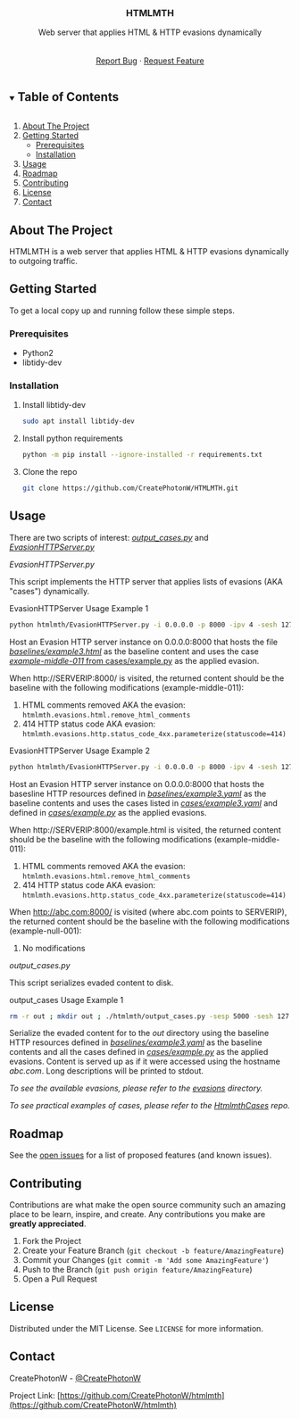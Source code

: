 <!--
*** Thanks for checking out the Best-README-Template. If you have a suggestion
*** that would make this better, please fork the repo and create a pull request
*** or simply open an issue with the tag "enhancement".
*** Thanks again! Now go create something AMAZING! :D
***
***
***
*** To avoid retyping too much info. Do a search and replace for the following:
*** CreatePhotonW, htmlmth, @CreatePhotonW, email, HTMLMTH, Web server that applies HTML & HTTP evasions dynamically
-->



<!-- PROJECT SHIELDS -->
<!--
*** I'm using markdown "reference style" links for readability.
*** Reference links are enclosed in brackets [ ] instead of parentheses ( ).
*** See the bottom of this document for the declaration of the reference variables
*** for contributors-url, forks-url, etc. This is an optional, concise syntax you may use.
*** https://www.markdownguide.org/basic-syntax/#reference-style-links
-->
<!--
[![Contributors][contributors-shield]][contributors-url]
[![Forks][forks-shield]][forks-url]
[![Stargazers][stars-shield]][stars-url]
[![Issues][issues-shield]][issues-url]
[![MIT License][license-shield]][license-url]
[![LinkedIn][linkedin-shield]][linkedin-url]
-->


<!-- PROJECT LOGO -->
<br />
<p align="center">
  <a href="https://github.com/CreatePhotonW/htmlmth">
<!--    <img src="images/logo.png" alt="Logo" width="80" height="80"> -->
  </a>

  <h3 align="center">HTMLMTH</h3>

  <p align="center">
    Web server that applies HTML & HTTP evasions dynamically
    <br />
<!--    <a href="https://github.com/CreatePhotonW/htmlmth"><strong>Explore the docs »</strong></a> -->
    <br />
    <br />
    <!--
    <a href="https://github.com/CreatePhotonW/htmlmth">View Demo</a>
    ·
    -->
    <a href="https://github.com/CreatePhotonW/htmlmth/issues">Report Bug</a>
    ·
    <a href="https://github.com/CreatePhotonW/htmlmth/issues">Request Feature</a>
  </p>
</p>



<!-- TABLE OF CONTENTS -->
<details open="open">
  <summary><h2 style="display: inline-block">Table of Contents</h2></summary>
  <ol>
    <li>
      <a href="#about-the-project">About The Project</a>
    </li>
    <li>
      <a href="#getting-started">Getting Started</a>
      <ul>
        <li><a href="#prerequisites">Prerequisites</a></li>
        <li><a href="#installation">Installation</a></li>
      </ul>
    </li>
    <li><a href="#usage">Usage</a></li>
    <li><a href="#roadmap">Roadmap</a></li>
    <li><a href="#contributing">Contributing</a></li>
    <li><a href="#license">License</a></li>
    <li><a href="#contact">Contact</a></li>
  </ol>
</details>



<!-- ABOUT THE PROJECT -->
## About The Project

<!--
[![Product Name Screen Shot][product-screenshot]](https://example.com)
-->

HTMLMTH is a web server that applies HTML & HTTP evasions dynamically to outgoing traffic.


<!-- 
### Built With

* []()
* []()
* []()

-->



<!-- GETTING STARTED -->
## Getting Started

To get a local copy up and running follow these simple steps.

### Prerequisites

* Python2
* libtidy-dev


### Installation

1. Install libtidy-dev
   ```sh
   sudo apt install libtidy-dev
   ```
2. Install python requirements
   ```sh
   python -m pip install --ignore-installed -r requirements.txt
   ```
3. Clone the repo
   ```sh
   git clone https://github.com/CreatePhotonW/HTMLMTH.git
   ```

<!-- USAGE EXAMPLES -->
## Usage

There are two scripts of interest: [_output_cases.py_](htmlmth/output_cases.py) and [_EvasionHTTPServer.py_](htmlmth/EvasionHTTPServer.py)


*EvasionHTTPServer.py*

This script implements the HTTP server that applies lists of evasions (AKA "cases") dynamically.

EvasionHTTPServer Usage Example 1

```sh
python htmlmth/EvasionHTTPServer.py -i 0.0.0.0 -p 8000 -ipv 4 -sesh 127.0.0.1 -sesp 5000 -b baselines/example.html -c cases/example.py -tc example-middle-011
```

Host an Evasion HTTP server instance on 0.0.0.0:8000 that hosts the file [_baselines/example3.html_](baselines/example3.html) as the baseline content and uses the case [*example-middle-011* from cases/example.py](https://github.com/CreatePhotonW/htmlmth/blob/main/cases/example.py#L15) as the applied evasion.

When http://SERVERIP:8000/ is visited, the returned content should be the baseline with the following modifications (example-middle-011):

1. HTML comments removed AKA the evasion: `htmlmth.evasions.html.remove_html_comments`
2. 414 HTTP status code AKA evasion: `htmlmth.evasions.http.status_code_4xx.parameterize(statuscode=414)`


EvasionHTTPServer Usage Example 2

```sh
python htmlmth/EvasionHTTPServer.py -i 0.0.0.0 -p 8000 -ipv 4 -sesh 127.0.0.1 -sesp 5000 -b baselines/example3.yaml -c cases/example.py -tc cases/example3.yaml
```

Host an Evasion HTTP server instance on 0.0.0.0:8000 that hosts the basesline HTTP resources defined in [_baselines/example3.yaml_](baselines/example3.yam;) as the baseline contents and uses the cases listed in [*cases/example3.yaml*](https://github.com/CreatePhotonW/htmlmth/blob/main/cases/example3.yaml) and defined in [*cases/example.py*](https://github.com/CreatePhotonW/htmlmth/blob/main/cases/example.py#L14) as the applied evasions.

When http://SERVERIP:8000/example.html is visited, the returned content should be the baseline with the following modifications (example-middle-011):

1. HTML comments removed AKA the evasion: `htmlmth.evasions.html.remove_html_comments`
2. 414 HTTP status code AKA evasion: `htmlmth.evasions.http.status_code_4xx.parameterize(statuscode=414)`

When http://abc.com:8000/ is visited (where abc.com points to SERVERIP), the returned content should be the baseline with the following modifications (example-null-001):
1. No modifications


*output_cases.py*

This script serializes evaded content to disk.

output_cases Usage Example 1

```sh
rm -r out ; mkdir out ; ./htmlmth/output_cases.py -sesp 5000 -sesh 127.0.0.1 -sesp 5000 -o out -b baselines/example3.yaml -c cases/example.py -bch abc.com -ld
```

Serialize the evaded content for  to the _out_ directory using the baseline HTTP resources defined in [_baselines/example3.yaml_](baselines/example3.yaml) as the baseline contents and all the cases defined in [*cases/example.py*](https://github.com/CreatePhotonW/htmlmth/blob/main/cases/example.py#L14) as the applied evasions. Content is served up as if it were accessed using the hostname *abc.com*. Long descriptions will be printed to stdout.

_To see the available evasions, please refer to the [evasions](htmlmth/evasions) directory._

_To see practical examples of cases, please refer to the [HtmlmthCases](https://github.com/CreatePhotonW/htmlmthcases) repo._



<!-- ROADMAP -->
## Roadmap

See the [open issues](https://github.com/CreatePhotonW/htmlmth/issues) for a list of proposed features (and known issues).



<!-- CONTRIBUTING -->
## Contributing

Contributions are what make the open source community such an amazing place to be learn, inspire, and create. Any contributions you make are **greatly appreciated**.

1. Fork the Project
2. Create your Feature Branch (`git checkout -b feature/AmazingFeature`)
3. Commit your Changes (`git commit -m 'Add some AmazingFeature'`)
4. Push to the Branch (`git push origin feature/AmazingFeature`)
5. Open a Pull Request



<!-- LICENSE -->
## License

Distributed under the MIT License. See `LICENSE` for more information.



<!-- CONTACT -->
## Contact

CreatePhotonW - [@CreatePhotonW](https://twitter.com/CreatePhotonW)

Project Link: [https://github.com/CreatePhotonW/htmlmth](https://github.com/CreatePhotonW/htmlmth)



<!-- MARKDOWN LINKS & IMAGES -->
<!-- https://www.markdownguide.org/basic-syntax/#reference-style-links -->
[contributors-shield]: https://img.shields.io/github/contributors/CreatePhotonW/repo.svg?style=for-the-badge
[contributors-url]: https://github.com/CreatePhotonW/repo/graphs/contributors
[forks-shield]: https://img.shields.io/github/forks/CreatePhotonW/repo.svg?style=for-the-badge
[forks-url]: https://github.com/CreatePhotonW/repo/network/members
[stars-shield]: https://img.shields.io/github/stars/CreatePhotonW/repo.svg?style=for-the-badge
[stars-url]: https://github.com/CreatePhotonW/repo/stargazers
[issues-shield]: https://img.shields.io/github/issues/CreatePhotonW/repo.svg?style=for-the-badge
[issues-url]: https://github.com/CreatePhotonW/repo/issues
[license-shield]: https://img.shields.io/github/license/CreatePhotonW/repo.svg?style=for-the-badge
[license-url]: https://github.com/CreatePhotonW/repo/blob/master/LICENSE.txt
[linkedin-shield]: https://img.shields.io/badge/-LinkedIn-black.svg?style=for-the-badge&logo=linkedin&colorB=555
[linkedin-url]: https://linkedin.com/in/CreatePhotonW
